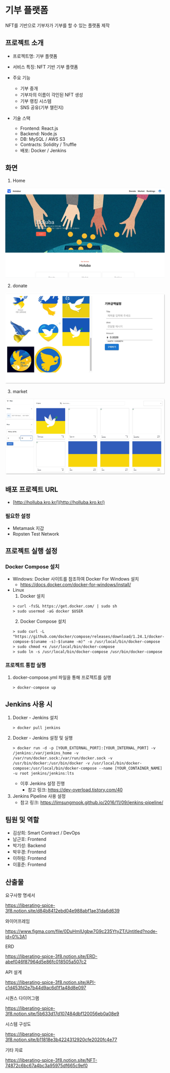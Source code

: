# 기부 플랫폼

NFT를 기반으로 기부자가 기부를 할 수 있는 플랫폼 제작

## 프로젝트 소개

* 프로젝트명: 기부 플랫폼
* 서비스 특징: NFT 기반 기부 플랫폼
* 주요 기능
  * 기부 중개
  * 기부자의 이름이 각인된 NFT 생성
  * 기부 랭킹 시스템
  * SNS 공유(기부 챌린지)

* 기술 스택
  * Frontend: React.js
  * Backend: Node.js
  * DB: MySQL / AWS S3
  * Contracts: Solidity / Truffle
  * 배포: Docker / Jenkins

## 화면

1. Home

![home](./산출물/home.jpg)

2. donate

![donate](./산출물/donate.jpg)

3. market

![market](./산출물/market.jpg)


## 배포 프로젝트 URL
* [http://holluba.kro.kr/](http://holluba.kro.kr/)

### 필요한 설정
* Metamask 지갑
* Ropsten Test Network

## 프로젝트 실행 설정
### Docker Compose 설치
* Windows: Docker 사이트를 참조하여 Docker For Windows 설치
  * https://docs.docker.com/docker-for-windows/install/
* Linux
  1. Docker 설치
    ```
    > curl -fsSL https://get.docker.com/ | sudo sh
    > sudo usermod -aG docker $USER
    ```
  2. Docker Compose 설치
    ```
    > sudo curl -L "https://github.com/docker/compose/releases/download/1.24.1/docker-compose-$(uname -s)-$(uname -m)" -o /usr/local/bin/docker-compose
    > sudo chmod +x /usr/local/bin/docker-compose
    > sudo ln -s /usr/local/bin/docker-compose /usr/bin/docker-compose
    ```
### 프로젝트 통합 실행
1. docker-compose.yml 파일을 통해 프로젝트를 실행
    ```
    > docker-compose up
    ```

## Jenkins 사용 시
1. Docker - Jenkins 설치
    ```
    > docker pull jenkins
    ```
2. Docker - Jenkins 설정 및 실행
    ```
    > docker run -d -p [YOUR_EXTERNAL_PORT]:[YOUR_INTERNAL_PORT] -v /jenkins:/var/jenkins_home -v /var/run/docker.sock:/var/run/docker.sock -v /usr/bin/docker:/usr/bin/docker -v /usr/local/bin/docker-compose:/usr/local/bin/docker-compose --name [YOUR_CONTAINER_NAME] -u root jenkins/jenkins:lts
    ``` 
    * 이후 Jenkins 설정 진행
      * 참고 링크: https://dev-overload.tistory.com/40
3. Jenkins Pipeline 사용 설정
    * 참고 링크: https://limsungmook.github.io/2016/11/09/jenkins-pipeline/


## 팀원 및 역할

* 김상희: Smart Contract / DevOps
* 남근호: Frontend
* 박기성: Backend
* 박우경: Frontend
* 이하림: Frontend
* 이홍준: Frontend

## 산출물 

요구사항 명세서

https://liberating-spice-3f8.notion.site/d84b8412ebd04e988abf1ae31da6d639


와이어프레임

https://www.figma.com/file/0DuHmIUgbw7G9c235YtyZT/Untitled?node-id=0%3A1


ERD

https://liberating-spice-3f8.notion.site/ERD-abef046f87964d5e86fc018505a507c2


API 설계

https://liberating-spice-3f8.notion.site/API-c1d453fd2e7b44d9ac6d1f1a48d8e097


시퀀스 다이어그램

https://liberating-spice-3f8.notion.site/5b633d17d107484dbf120056eb0a08e9


시스템 구성도

https://liberating-spice-3f8.notion.site/b11818e3b4224312920cfe2020fc4e77


기타 자료

https://liberating-spice-3f8.notion.site/NFT-74872c6bc67a4bc3a95975df665c9ef0